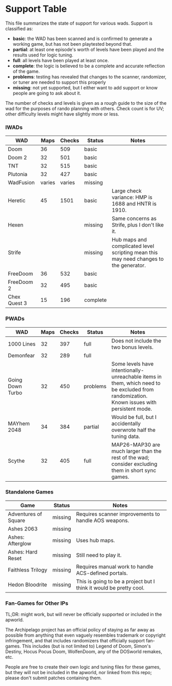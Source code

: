 # Support Table

This file summarizes the state of support for various wads. Support is classified as:

- **basic**: the WAD has been scanned and is confirmed to generate a working game,
  but has not been playtested beyond that.
- **partial**: at least one episode's worth of levels have been played and
  the results used for logic tuning.
- **full**: all levels have been played at least once.
- **complete**: the logic is believed to be a complete and accurate reflection of the game.
- **problems**: testing has revealed that changes to the scanner, randomizer, or tuner are needed to support this properly
- **missing**: not yet supported, but I either want to add support or know people are going to ask about it.

The number of checks and levels is given as a rough guide to the size of the wad
for the purposes of rando planning with others. Check count is for UV; other
difficulty levels might have slightly more or less.

### IWADs

| WAD | Maps | Checks | Status | Notes |
| --- | ---- | ------ | ------ | ----- |
| Doom | 36 | 509 | basic | |
| Doom 2 | 32 | 501 | basic | |
| TNT | 32 | 515 | basic | |
| Plutonia | 32 | 427 | basic | |
| WadFusion | varies | varies | missing | |
| Heretic | 45 | 1501 | basic | Large check variance: HMP is 1688 and HNTR is 1910. |
| Hexen | | | missing | Same concerns as Strife, plus I don't like it. |
| Strife | | | missing | Hub maps and complicated level scripting mean this may need changes to the generator. |
| FreeDoom | 36 | 532 | basic | |
| FreeDoom 2 | 32 | 495 | basic | |
| Chex Quest 3 | 15 | 196 | complete | |

### PWADs

| WAD | Maps | Checks | Status | Notes |
| --- | ---- | ------ | ------ | ----- |
| 1000 Lines | 32 | 397 | full | Does not include the two bonus levels. |
| Demonfear | 32 | 289 | full | |
| Going Down Turbo | 32 | 450 | problems | Some levels have intentionally-unreachable items in them, which need to be excluded from randomization. Known issues with persistent mode. |
| MAYhem 2048 | 34 | 384 | partial | Would be full, but I accidentally overwrote half the tuning data. |
| Scythe | 32 | 405 | full | MAP26-MAP30 are much larger than the rest of the wad; consider excluding them in short sync games. |

### Standalone Games

| Game | Status | Notes |
| ---- | ------ | ----- |
| Adventures of Square | missing | Requires scanner improvements to handle AOS weapons. |
| Ashes 2063 | missing | |
| Ashes: Afterglow | missing | Uses hub maps. |
| Ashes: Hard Reset | missing | Still need to play it. |
| Faithless Trilogy | missing | Requires manual work to handle ACS-defined portals. |
| Hedon Bloodrite | missing | This is going to be a project but I think it would be pretty cool. |

### Fan-Games for Other IPs

TL;DR: might work, but will never be officially supported or included in the
apworld.

The Archipelago project has an official policy of staying as far away as possible
from anything that even vaguely resembles trademark or copyright infringement,
and that includes randomizers that officially support fan-games. This includes
(but is not limited to) Legend of Doom, Simon's Destiny, Hocus Pocus Doom,
WolfenDoom, any of the DOSworld remakes, etc.

People are free to create their own logic and tuning files for these games, but
they will not be included in the apworld, nor linked from this repo; please don't
submit patches containing them.
